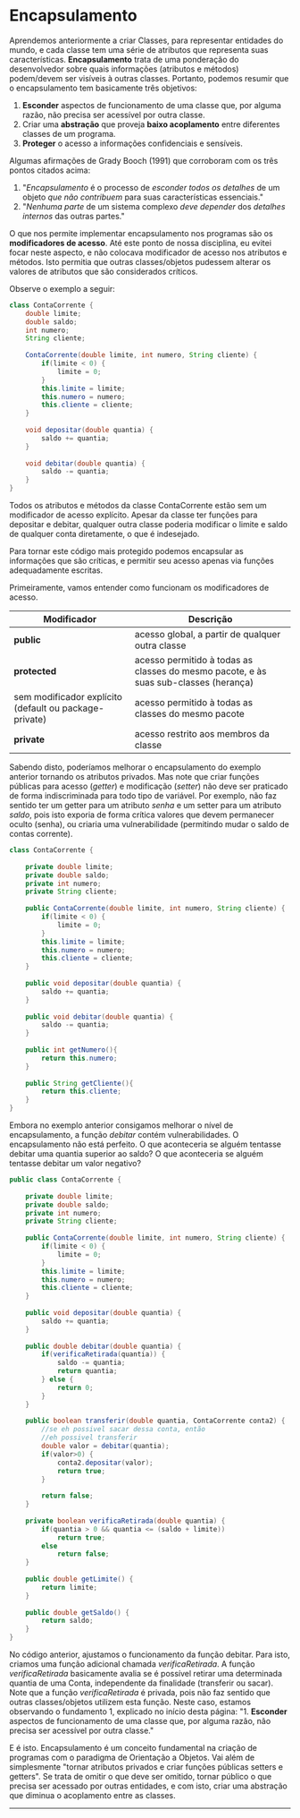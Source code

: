 # Encapsulamento

Aprendemos anteriormente a criar Classes, para representar entidades do mundo, e cada classe tem uma série de atributos que representa suas características.
**Encapsulamento** trata de uma ponderação do desenvolvedor sobre quais informações (atributos e métodos) podem/devem ser visíveis à outras classes.
Portanto, podemos resumir que o encapsulamento tem basicamente três objetivos:
1. **Esconder** aspectos de funcionamento de uma classe que, por alguma razão, não precisa ser acessível por outra classe.
2. Criar uma **abstração** que proveja **baixo acoplamento** entre diferentes classes de um programa.
3. **Proteger** o acesso a informações confidenciais e sensíveis.

Algumas afirmações de Grady Booch (1991) que corroboram com os três pontos citados acima:
1. "*Encapsulamento* é o processo de *esconder todos os detalhes* de um objeto *que não contribuem* para suas características essenciais."
2. "*Nenhuma parte* de um sistema complexo *deve depender* dos *detalhes internos* das outras partes."


O que nos permite implementar encapsulamento nos programas são os **modificadores de acesso**.
Até este ponto de nossa disciplina, eu evitei focar neste aspecto, e não colocava modificador de acesso nos atributos e métodos.
Isto permitia que outras classes/objetos pudessem alterar os valores de atributos que são considerados críticos.

Observe o exemplo a seguir:

```java
class ContaCorrente {
	double limite;			
	double saldo;	
	int numero;
	String cliente;
	
	ContaCorrente(double limite, int numero, String cliente) {
		if(limite < 0) {
			limite = 0;
		}
		this.limite = limite;
		this.numero = numero;
		this.cliente = cliente;
	}
	
	void depositar(double quantia) {
		saldo += quantia;
	}
	
	void debitar(double quantia) {
		saldo -= quantia;
	}
}
```

Todos os atributos e métodos da classe ContaCorrente estão sem um modificador de acesso explícito.
Apesar da classe ter funções para depositar e debitar, qualquer outra classe poderia modificar o limite e saldo de qualquer conta diretamente, o que é indesejado.

Para tornar este código mais protegido podemos encapsular as informações que são críticas, e permitir seu acesso apenas via funções adequadamente escritas.

Primeiramente, vamos entender como funcionam os modificadores de acesso.

| Modificador  | Descrição |
| ------------------- | ------------------- |
| **public** | acesso global, a partir de qualquer outra classe |
| **protected** | acesso permitido à todas as classes do mesmo pacote, e às suas sub-classes (herança) |
| sem modificador explícito (default ou package-private) | acesso permitido à todas as classes do mesmo pacote |
| **private** | acesso restrito aos membros da classe |

Sabendo disto, poderíamos melhorar o encapsulamento do exemplo anterior tornando os atributos privados.
Mas note que criar funções públicas para acesso (*getter*) e modificação (*setter*) não deve ser praticado de forma indiscriminada para todo tipo de variável.
Por exemplo, não faz sentido ter um getter para um atributo *senha* e um setter para um atributo *saldo*, pois isto exporia de forma crítica valores que devem permanecer oculto (senha), ou criaria uma vulnerabilidade (permitindo mudar o saldo de contas corrente).

```java
class ContaCorrente {
	
	private double limite;			
	private double saldo;	
	private int numero;
	private String cliente;
	
	public ContaCorrente(double limite, int numero, String cliente) {
		if(limite < 0) {
			limite = 0;
		}
		this.limite = limite;
		this.numero = numero;
		this.cliente = cliente;
	}
	
	public void depositar(double quantia) {
		saldo += quantia;
	}
	
	public void debitar(double quantia) {
		saldo -= quantia;
	}
	
	public int getNumero(){
		return this.numero;
	}
	
	public String getCliente(){
		return this.cliente;
	}
}
```

Embora no exemplo anterior consigamos melhorar o nível de encapsulamento, a função *debitar* contém vulnerabilidades.
O encapsulamento não está perfeito.
O que aconteceria se alguém tentasse debitar uma quantia superior ao saldo?
O que aconteceria se alguém tentasse debitar um valor negativo?

```java
public class ContaCorrente {
	
	private double limite;
	private double saldo;	
	private int numero;
	private String cliente;
	
	public ContaCorrente(double limite, int numero, String cliente) {
		if(limite < 0) {
			limite = 0;
		}
		this.limite = limite;
		this.numero = numero;
		this.cliente = cliente;
	}
	
	public void depositar(double quantia) {
		saldo += quantia;
	}
	
	public double debitar(double quantia) {
		if(verificaRetirada(quantia)) {
			saldo -= quantia;
			return quantia;
		} else {
			return 0;
		}		
	}
	
	public boolean transferir(double quantia, ContaCorrente conta2) {
		//se eh possivel sacar dessa conta, então
		//eh possivel transferir
		double valor = debitar(quantia);
		if(valor>0) {
			conta2.depositar(valor);
			return true;
		}
		
		return false;		
	}
	
	private boolean verificaRetirada(double quantia) {
		if(quantia > 0 && quantia <= (saldo + limite)) 
			return true;
		else
			return false;
	}
	
	public double getLimite() {
		return limite;
	}
	
	public double getSaldo() {
		return saldo;
	}
}
```

No código anterior, ajustamos o funcionamento da função debitar.
Para isto, criamos uma função adicional chamada *verificaRetirada*.
A função *verificaRetirada* basicamente avalia se é possível retirar uma determinada quantia de uma Conta, independente da finalidade (transferir ou sacar).
Note que a função *verificaRetirada* é privada, pois não faz sentido que outras classes/objetos utilizem esta função.
Neste caso, estamos observando o fundamento 1, explicado no início desta página: "1. **Esconder** aspectos de funcionamento de uma classe que, por alguma razão, não precisa ser acessível por outra classe."

E é isto.
Encapsulamento é um conceito fundamental na criação de programas com o paradigma de Orientação a Objetos.
Vai além de simplesmente "tornar atributos privados e criar funções públicas setters e getters".
Se trata de omitir o que deve ser omitido, tornar público o que precisa ser acessado por outras entidades, e com isto, criar uma abstração que diminua o acoplamento entre as classes.

---
